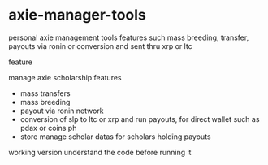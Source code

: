 # axie-manager-tools
personal axie management tools features such mass breeding, transfer, payouts via ronin or conversion and sent thru xrp or ltc

feature

manage axie scholarship features
- mass transfers 
- mass breeding
- payout via ronin network
- conversion of slp to ltc or xrp and run payouts, for direct wallet such as pdax or coins ph
- store manage scholar datas for scholars holding payouts


working version understand the code before running it 
